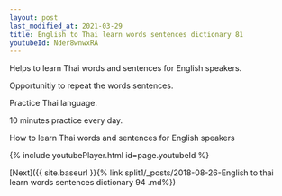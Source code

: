 ```yaml
---
layout: post
last_modified_at: 2021-03-29
title: English to Thai learn words sentences dictionary 81 
youtubeId: Nder8wnwxRA
---
```

 
 
Helps to learn Thai words and sentences for English speakers.

Opportunitiy to repeat the words sentences. 

Practice Thai language. 
 
10 minutes practice every day. 
 
How to learn Thai words and sentences for English speakers 
 
{% include youtubePlayer.html id=page.youtubeId %}
 
 
[Next]({{ site.baseurl }}{% link  split1/_posts/2018-08-26-English to thai learn words sentences dictionary 94 .md%})
 
